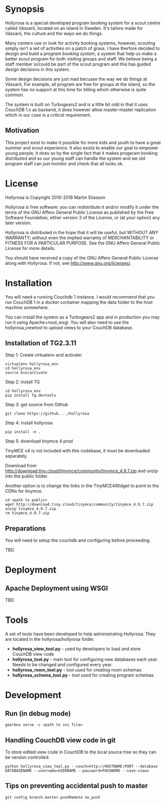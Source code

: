 # Synopsis

Hollyrosa is a special developed program booking system for a scout centre called Vässarö, located on an island 
in Sweden. It's tailore made for Vässarö, the culture and the ways we do things. 

Many centers use or look for activity booking systems, however, scouting simply isn't a set of activities 
on a patch of grass. I have therfore decided to design and build a *program booking system*, a system that help us 
make a better scout program for both visiting groups and staff. We believe being a staff member is/could be part 
of the scout program and this has guided design decisions in this system. 

Some design decisions are just mad becuase the way we do things at Vässarö, For example, all program are free 
for groups at the island, so the system has no support at this time for billing which otherwise is quite common.

The system is built on Turbogears2 and is a little bit odd in that it uses CouchDB 1.x as backend, it does however 
allow master-master replication which in our case is a critical requirement.

## Motivation

This project exist to make it possible for more kids and youth to have a great summer and scout experience. 
It also exists to enable our goal to empower young people, it does so by the single
fact that it makes progeram booking distributed and so our young staff can handle the system and we old program staff
can just monitor and check that all looks ok.

# License

Hollyrosa is Copyright 2010-2018 Martin Eliasson

Hollyrosa is free software: you can redistribute it and/or modify
it under the terms of the GNU Affero General Public License as published by
the Free Software Foundation, either version 3 of the License, or
(at your option) any later version.

Hollyrosa is distributed in the hope that it will be useful,
but WITHOUT ANY WARRANTY; without even the implied warranty of
MERCHANTABILITY or FITNESS FOR A PARTICULAR PURPOSE.  See the
GNU Affero General Public License for more details.

You should have received a copy of the GNU Affero General Public License
along with Hollyrosa.  If not, see <http://www.gnu.org/licenses/>.

# Installation

You will need a running Couchdb 1 instance. I would recommend that you run CouchDB 1 in a docker container mapping 
the data folder to the host machine somewhere.

You can install the system as a Turbogears2 app and in production you may run it using Apache+mod_wsgi. 
You will also need to use the hollyrosa_viewtool to upload views to your CouchDB database. 


## Installation of TG2.3.11

Step 1: Create virtualenv and activate:

```
virtualenv hollyrosa_env
cd hollyrosa_env
source bin/activate
```

Step 2: install TG

```
cd hollyrosa_env
pip install tg.devtools
```

Step 3: get source from Github

```git clone https://github..../hollyrosa```

Step 4: install hollyrosa

```pip install -e . ```

Step 5: download tinymce 4 prod

TinyMCE v4 is not included with this codebase, it must be downloaded separately.

Download from http://download.tiny.cloud/tinymce/community/tinymce_4.9.7.zip and unzip into the public folder.

Another option is to change the links in the TinyMCE4Widget to point to the CDNs for tinymce.

```
cd <path to public>
wget http://download.tiny.cloud/tinymce/community/tinymce_4.9.7.zip
unzip tinymce_4.9.7.zip
rm tinymce_4.9.7.zip
```

## Preparations

You will need to setup the couchdb and configuring before proceeding.

TBD.

# Deployment

## Apache Deployment using WSGI

TBD

# Tools

A set of tools have been developed to help administrating Hollyrosa.
They are located in the hollyrosa/hollyrosa folder.

 * **hollyrosa_view_tool.py** - used by developers to load and store CouchDB view code
 * **hollyrosa_tool.py** - main tool for configuring new databases each year. Needs to be changed and configured every year.
 * **hollyrosa_room_tool.py** - tool used for creating room schemas
 * **hollyrosa_schema_tool.py** - tool used for creating program schemas

# Development

## Run (in debug mode)

```gearbox serve -c <path to ini file>```

## Handling CouchDB view code in git

To store edited view code in CouchDB to the local source tree so they can be
version controlled:

```
python hollyrosa_view_tool.py --couch=http://HOSTNAME:PORT --database DATABASENAME --username=USERNAME --password=PASSWORD --save-views
```

## Tips on preventing accidental push to master

```git config branch.master.pushRemote no_push```
